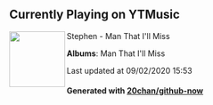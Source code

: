 ## Currently Playing on YTMusic

[<img align="left" width="100" src="https://lh3.googleusercontent.com/daNYIq2mV4M5_Lt9VhaQGKZ2gH7j5s6yWW1ghD5e8nd7qu7m_mPAtbuar-HsG81h2psHkQoYQMWceIzJ">](https://music.youtube.com/channel/UC-pWHpBjdGG69N9mM2auIAA)

Stephen - Man That I'll Miss

**Albums**: Man That I'll Miss

Last updated at 09/02/2020 15:53

#### Generated with [20chan/github-now](https://github.com/20chan/github-now)


<!--
**20chan/20chan** is a ✨ _special_ ✨ repository because its `README.md` (this file) appears on your GitHub profile.

Here are some ideas to get you started:

- 🔭 I’m currently working on ...
- 🌱 I’m currently learning ...
- 👯 I’m looking to collaborate on ...
- 🤔 I’m looking for help with ...
- 💬 Ask me about ...
- 📫 How to reach me: ...
- 😄 Pronouns: ...
- ⚡ Fun fact: ...
-->
